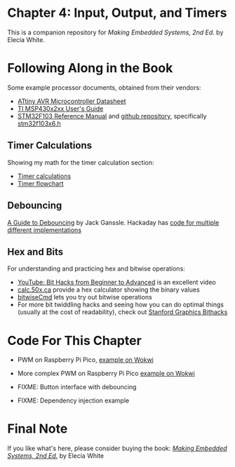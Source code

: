 # Chapter 4: Input, Output, and Timers
This is a companion repository for _Making Embedded Systems, 2nd Ed._ by Elecia White. 

# Following Along in the Book
 Some example processor documents, obtained from their vendors:
   * [ATtiny AVR Microcontroller Datasheet](Atmel-2586-AVR-8-bit-Microcontroller-ATtiny25-ATtiny45-ATtiny85_Datasheet.pdf)
   * [TI MSP430x2xx User's Guide](TI_MSP430x2xx_Users_Guide_slau144k.pdf)
   * [STM32F103 Reference Manual](stmicroelectrics-stm32f101xx-stm32f102xx-stm32f103xx-stm32f105xx-and-stm32f107xx-advanced-armbased-32bit-mcus.pdf) and [github repository](https://github.com/STMicroelectronics/STM32Cube_MCU_Overall_Offer), specifically [stm32f103x6.h](https://github.com/STMicroelectronics/cmsis_device_f1/blob/master/Include/stm32f103x6.h)

## Timer Calculations
Showing my math for the timer calculation section:
  * [Timer calculations](TimerCalculations.xlsx)
  * [Timer flowchart](TimerFlowchart.md)

## Debouncing
 [A Guide to Debouncing](http://www.ganssle.com/debouncing.htm) by Jack Ganssle. Hackaday has [code for multiple different implementations](https://hackaday.com/2010/11/09/debounce-code-one-post-to-rule-them-all/)

## Hex and Bits
For understanding and practicing hex and bitwise operations:
  * [YouTube: Bit Hacks from Beginner to Advanced](https://www.youtube.com/watch?v=ZRNO-ewsNcQ) is an excellent video
  * [calc.50x.ca](https://calc.50x.ca/) provide a hex calculator showing the binary values
  * [bitwiseCmd](https://bitwisecmd.com/) lets you try out bitwise operations
  * For more bit twiddling hacks and seeing how you can do optimal things (usually at the cost of readability), check out [Stanford Graphics Bithacks](https://graphics.stanford.edu/~seander/bithacks.html)

# Code For This Chapter
* PWM on Raspberry Pi Pico, [example on Wokwi](https://wokwi.com/projects/327332892021621331)
* More complex PWM on Raspberry Pi Pico [example on Wokwi](https://wokwi.com/projects/327213213504504402)

* FIXME: Button interface with debouncing
* FIXME: Dependency injection example
# Final Note
If you like what's here, please consider buying the book: [_Making Embedded Systems, 2nd Ed._](https://learning.oreilly.com/library/view/making-embedded-systems/9781098151539/) by Elecia White
